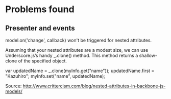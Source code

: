 # Problems found

## Presenter and events

model.on('change', callback) won't be triggered for nested attributes.

Assuming that your nested attributes are a modest size, we can use Underscore.js’s handy _.clone() method. This method returns a shallow-clone of the specified object.

var updatedName = _.clone(myInfo.get("name"));
updatedName.first = "Kazuhiro";
myInfo.set("name", updatedName);

Source: http://www.crittercism.com/blog/nested-attributes-in-backbone-js-models/